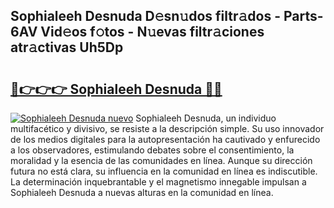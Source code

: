 ## Sophialeeh Desnuda D𝚎sn𝚞dos filtr𝚊dos - Parts-6AV Vid𝚎os f𝚘tos - N𝚞evas filtr𝚊ciones atr𝚊ctivas Uh5Dp

# <h2><a href="http://mb4aay0.tromn.icu/?c=Sophialeeh+Desnuda">🔗👉👉👉 Sophialeeh Desnuda 🔗🔗</a></h2>

[![Sophialeeh Desnuda nuevo](https://i.imgur.com/pEAQMta.gif)](http://mb4aay0.tromn.icu/?c=Sophialeeh+Desnuda)
Sophialeeh Desnuda, un individuo multifacético y divisivo, se resiste a la descripción simple. Su uso innovador de los medios digitales para la autopresentación ha cautivado y enfurecido a los observadores, estimulando debates sobre el consentimiento, la moralidad y la esencia de las comunidades en línea. Aunque su dirección futura no está clara, su influencia en la comunidad en línea es indiscutible. La determinación inquebrantable y el magnetismo innegable impulsan a Sophialeeh Desnuda a nuevas alturas en la comunidad en línea.
